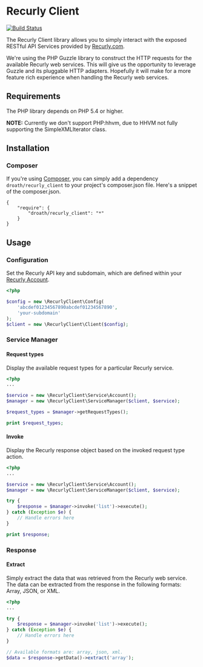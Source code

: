 Recurly Client
================

[![Build Status](https://travis-ci.org/droath/RecurlyClient.svg?branch=master)](https://travis-ci.org/droath/RecurlyClient)

The Recurly Client library allows you to simply interact with the exposed RESTful API Services provided by [Recurly.com](https://recurly.com/).

We're using the PHP Guzzle library to construct the HTTP requests for the available Recurly web services. This will give us the opportunity to leverage Guzzle and its pluggable HTTP adapters. Hopefully it will make for a more feature rich experience when handling the Recurly web services.

## Requirements

The PHP library depends on PHP 5.4 or higher.

**NOTE:** Currently we don't support PHP:hhvm, due to HHVM not fully supporting the SimpleXMLIterator class.

## Installation

### Composer

If you're using [Composer](http://getcomposer.org/), you can simply add a dependency `droath/recurly_client` to your project's composer.json file. Here's a snippet of the composer.json.

    {
        "require": {
            "droath/recurly_client": "*"
        }
    }

## Usage

### Configuration
Set the Recurly API key and subdomain, which are defined within your [Recurly Account](https://app.recurly.com/login).

```php
<?php

$config = new \RecurlyClient\Config(
    'abcdef01234567890abcdef01234567890',
    'your-subdomain'
);
$client = new \RecurlyClient\Client($config);
```
### Service Manager

#### Request types
Display the available request types for a particular Recurly service.

```php
<?php
...

$service = new \RecurlyClient\Service\Account();
$manager = new \RecurlyClient\ServiceManager($client, $service);

$request_types = $manager->getRequestTypes();

print $request_types;

```
#### Invoke
Display the Recurly response object based on the invoked request type action.

```php
<?php
...

$service = new \RecurlyClient\Service\Account();
$manager = new \RecurlyClient\ServiceManager($client, $service);

try {
    $response = $manager->invoke('list')->execute();
} catch (Exception $e) {
    // Handle errors here
}

print $response;
```

###  Response

#### Extract
Simply extract the data that was retrieved from the Recurly web service. The data can be extracted from the response in the following formats:  Array, JSON, or XML.

```php
<?php
...

try {
    $response = $manager->invoke('list')->execute();
} catch (Exception $e) {
    // Handle errors here
}

// Available formats are: array, json, xml.
$data = $response->getData()->extract('array');
```
